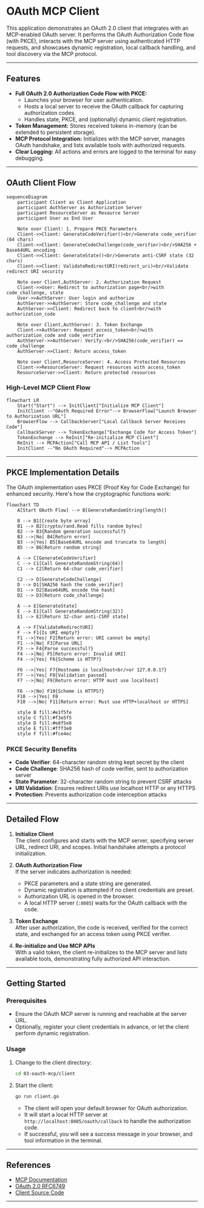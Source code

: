 # OAuth MCP Client

This application demonstrates an OAuth 2.0 client that integrates with an MCP-enabled OAuth server. It performs the OAuth Authorization Code flow (with PKCE), interacts with the MCP server using authenticated HTTP requests, and showcases dynamic registration, local callback handling, and tool discovery via the MCP protocol.

---

## Features

- **Full OAuth 2.0 Authorization Code Flow with PKCE:**
  - Launches your browser for user authentication.
  - Hosts a local server to receive the OAuth callback for capturing authorization codes.
  - Handles state, PKCE, and (optionally) dynamic client registration.
- **Token Management:** Stores received tokens in-memory (can be extended to persistent storage).
- **MCP Protocol Integration:** Initializes with the MCP server, manages OAuth handshake, and lists available tools with authorized requests.
- **Clear Logging:** All actions and errors are logged to the terminal for easy debugging.

---

## OAuth Client Flow

```mermaid
sequenceDiagram
    participant Client as Client Application
    participant AuthServer as Authorization Server
    participant ResourceServer as Resource Server
    participant User as End User

    Note over Client: 1. Prepare PKCE Parameters
    Client->>Client: GenerateCodeVerifier()<br/>Generate code_verifier (64 chars)
    Client->>Client: GenerateCodeChallenge(code_verifier)<br/>SHA256 + Base64URL encoding
    Client->>Client: GenerateState()<br/>Generate anti-CSRF state (32 chars)
    Client->>Client: ValidateRedirectURI(redirect_uri)<br/>Validate redirect URI security

    Note over Client,AuthServer: 2. Authorization Request
    Client->>User: Redirect to authorization page<br/>with code_challenge, state
    User->>AuthServer: User login and authorize
    AuthServer->>AuthServer: Store code_challenge and state
    AuthServer->>Client: Redirect back to client<br/>with authorization_code

    Note over Client,AuthServer: 3. Token Exchange
    Client->>AuthServer: Request access_token<br/>with authorization_code and code_verifier
    AuthServer->>AuthServer: Verify:<br/>SHA256(code_verifier) == code_challenge
    AuthServer->>Client: Return access_token

    Note over Client,ResourceServer: 4. Access Protected Resources
    Client->>ResourceServer: Request resources with access_token
    ResourceServer->>Client: Return protected resources
```

### High-Level MCP Client Flow

```mermaid
flowchart LR
    Start("Start") --> InitClient["Initialize MCP Client"]
    InitClient --"OAuth Required Error"--> BrowserFlow["Launch Browser to Authorization URL"]
    BrowserFlow --> CallbackServer["Local Callback Server Receives Code"]
    CallbackServer --> TokenExchange["Exchange Code for Access Token"]
    TokenExchange --> ReInit["Re-initialize MCP Client"]
    ReInit --> MCPAction["Call MCP API / List Tools"]
    InitClient --"No OAuth Required"--> MCPAction
```

---

## PKCE Implementation Details

The OAuth implementation uses PKCE (Proof Key for Code Exchange) for enhanced security. Here's how the cryptographic functions work:

```mermaid
flowchart TD
    A[Start OAuth Flow] --> B[GenerateRandomString(length)]
    
    B --> B1[Create byte array]
    B1 --> B2[crypto/rand.Read fills random bytes]
    B2 --> B3{Random generation successful?}
    B3 -->|No| B4[Return error]
    B3 -->|Yes| B5[Base64URL encode and truncate to length]
    B5 --> B6[Return random string]

    A --> C[GenerateCodeVerifier]
    C --> C1[Call GenerateRandomString(64)]
    C1 --> C2[Return 64-char code_verifier]

    C2 --> D[GenerateCodeChallenge]
    D --> D1[SHA256 hash the code_verifier]
    D1 --> D2[Base64URL encode the hash]
    D2 --> D3[Return code_challenge]

    A --> E[GenerateState]
    E --> E1[Call GenerateRandomString(32)]
    E1 --> E2[Return 32-char anti-CSRF state]

    A --> F[ValidateRedirectURI]
    F --> F1{Is URI empty?}
    F1 -->|Yes| F2[Return error: URI cannot be empty]
    F1 -->|No| F3[Parse URL]
    F3 --> F4{Parse successful?}
    F4 -->|No| F5[Return error: Invalid URI]
    F4 -->|Yes| F6{Scheme is HTTP?}
    
    F6 -->|Yes| F7{Hostname is localhost<br/>or 127.0.0.1?}
    F7 -->|Yes| F8[Validation passed]
    F7 -->|No| F9[Return error: HTTP must use localhost]
    
    F6 -->|No| F10{Scheme is HTTPS?}
    F10 -->|Yes| F8
    F10 -->|No| F11[Return error: Must use HTTP+localhost or HTTPS]

    style B fill:#e1f5fe
    style C fill:#f3e5f5
    style D fill:#e8f5e8
    style E fill:#fff3e0
    style F fill:#fce4ec
```

### PKCE Security Benefits

- **Code Verifier**: 64-character random string kept secret by the client
- **Code Challenge**: SHA256 hash of code verifier, sent to authorization server
- **State Parameter**: 32-character random string to prevent CSRF attacks
- **URI Validation**: Ensures redirect URIs use localhost HTTP or any HTTPS
- **Protection**: Prevents authorization code interception attacks

---

## Detailed Flow

1. **Initialize Client**  
   The client configures and starts with the MCP server, specifying server URL, redirect URI, and scopes. Initial handshake attempts a protocol initialization.

2. **OAuth Authorization Flow**  
   If the server indicates authorization is needed:
   - PKCE parameters and a state string are generated.
   - Dynamic registration is attempted if no client credentials are preset.
   - Authorization URL is opened in the browser.
   - A local HTTP server (`:8085`) waits for the OAuth callback with the code.

3. **Token Exchange**  
   After user authorization, the code is received, verified for the correct state, and exchanged for an access token using PKCE verifier.

4. **Re-initialize and Use MCP APIs**  
   With a valid token, the client re-initializes to the MCP server and lists available tools, demonstrating fully authorized API interaction.

---

## Getting Started

### Prerequisites

- Ensure the OAuth MCP server is running and reachable at the server URL.
- Optionally, register your client credentials in advance, or let the client perform dynamic registration.

### Usage

1. Change to the client directory:

    ```bash
    cd 03-oauth-mcp/client
    ```

2. Start the client:

    ```bash
    go run client.go
    ```

    - The client will open your default browser for OAuth authorization.
    - It will start a local HTTP server at `http://localhost:8085/oauth/callback` to handle the authorization code.
    - If successful, you will see a success message in your browser, and tool information in the terminal.

---

## References

- [MCP Documentation](https://mark3.ai/docs/mcp/)
- [OAuth 2.0 RFC6749](https://datatracker.ietf.org/doc/html/rfc6749)
- [Client Source Code](client.go)

---

